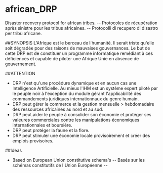 african_DRP
===========

Disaster recovery protocol for african tribes. -- Protocoles de récupération après sinistre pour les tribus africaines. -- Protocolli di recupero di disastro per tribù africane.

##SYNOPSIS
L'Afrique est le berceau de l'humanité. Il serait triste qu'elle soit dégradée pour des raisons de mauvaises gouvernances. Le but de cette DRP est de constituer un programme informatique remédiant à ces déficiences et capable de piloter une Afrique Unie en absence de gouvernement.

##ATTENTION
* DRP n'est qu'une procédure dynamique et en aucun cas une Intelligence Artificielle. Au mieux l'IHM est un système expert piloté par le peuple noir à l'exception du module gérant l'applicabilité des commandements juridiques internationnaux du genre humain.
* DRP peut gérer le commerce et la gestion mensuelle > hebdomadaire des ressources africaines au nord et au sud.
* DRP peut aider le peuple à consolider son économie et protéger ses valeures commerciales contre les manipulations économiques internationnales et boursière.
* DRP peut protéger la faune et la flore.
* DRP peut stimuler une économie locale provisoirement et créer des emplois provisoires.

##Ideas
* Based on European Union constitutive schema's -- Basés sur les schémas constitutifs de l'Union Européenne --
